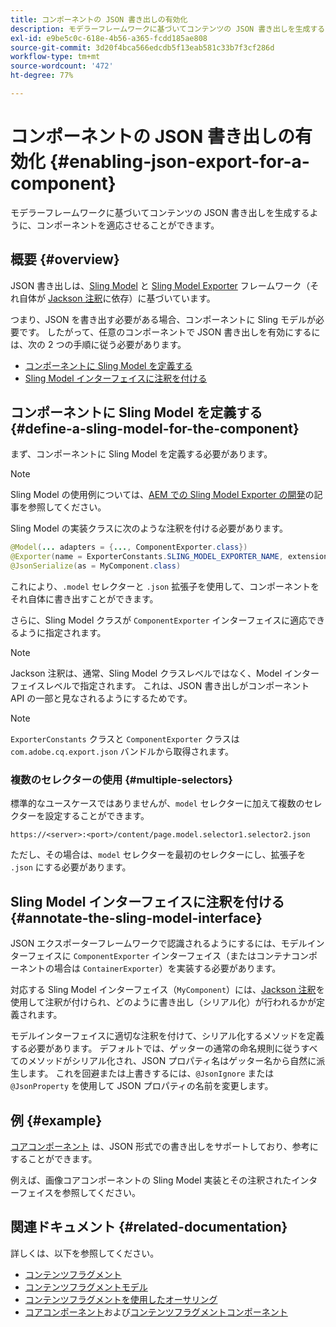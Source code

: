 ```yaml
---
title: コンポーネントの JSON 書き出しの有効化
description: モデラーフレームワークに基づいてコンテンツの JSON 書き出しを生成するように、コンポーネントを適応させることができます。
exl-id: e9be5c0c-618e-4b56-a365-fcdd185ae808
source-git-commit: 3d20f4bca566edcdb5f13eab581c33b7f3cf286d
workflow-type: tm+mt
source-wordcount: '472'
ht-degree: 77%

---
```


# コンポーネントの JSON 書き出しの有効化 {#enabling-json-export-for-a-component}

モデラーフレームワークに基づいてコンテンツの JSON 書き出しを生成するように、コンポーネントを適応させることができます。

## 概要 {#overview}

JSON 書き出しは、[Sling Model](https://sling.apache.org/documentation/bundles/models.html) と [Sling Model Exporter](https://sling.apache.org/documentation/bundles/models.html#exporter-framework-since-130) フレームワーク（それ自体が [Jackson 注釈](https://github.com/FasterXML/jackson-annotations/wiki/Jackson-Annotations)に依存）に基づいています。

つまり、JSON を書き出す必要がある場合、コンポーネントに Sling モデルが必要です。 したがって、任意のコンポーネントで JSON 書き出しを有効にするには、次の 2 つの手順に従う必要があります。

* [コンポーネントに Sling Model を定義する](#define-a-sling-model-for-the-component)
* [Sling Model インターフェイスに注釈を付ける](#annotate-the-sling-model-interface)

## コンポーネントに Sling Model を定義する {#define-a-sling-model-for-the-component}

まず、コンポーネントに Sling Model を定義する必要があります。

>[!NOTE]
>
>Sling Model の使用例については、[AEM での Sling Model Exporter の開発](https://experienceleague.adobe.com/docs/experience-manager-learn/foundation/development/develop-sling-model-exporter.html?lang=ja)の記事を参照してください。

Sling Model の実装クラスに次のような注釈を付ける必要があります。

```java
@Model(... adapters = {..., ComponentExporter.class})
@Exporter(name = ExporterConstants.SLING_MODEL_EXPORTER_NAME, extensions = ExporterConstants.SLING_MODEL_EXTENSION)
@JsonSerialize(as = MyComponent.class)
```

これにより、`.model` セレクターと `.json` 拡張子を使用して、コンポーネントをそれ自体に書き出すことができます。

さらに、Sling Model クラスが `ComponentExporter` インターフェイスに適応できるように指定されます。

>[!NOTE]
>
>Jackson 注釈は、通常、Sling Model クラスレベルではなく、Model インターフェイスレベルで指定されます。 これは、JSON 書き出しがコンポーネント API の一部と見なされるようにするためです。

>[!NOTE]
>
>`ExporterConstants` クラスと `ComponentExporter` クラスは `com.adobe.cq.export.json` バンドルから取得されます。

### 複数のセレクターの使用 {#multiple-selectors}

標準的なユースケースではありませんが、`model` セレクターに加えて複数のセレクターを設定することができます。

```
https://<server>:<port>/content/page.model.selector1.selector2.json
```

ただし、その場合は、`model` セレクターを最初のセレクターにし、拡張子を `.json` にする必要があります。

## Sling Model インターフェイスに注釈を付ける {#annotate-the-sling-model-interface}

JSON エクスポーターフレームワークで認識されるようにするには、モデルインターフェイスに `ComponentExporter` インターフェイス（またはコンテナコンポーネントの場合は `ContainerExporter`）を実装する必要があります。

対応する Sling Model インターフェイス（`MyComponent`）には、[Jackson 注釈](https://github.com/FasterXML/jackson-annotations/wiki/Jackson-Annotations)を使用して注釈が付けられ、どのように書き出し（シリアル化）が行われるかが定義されます。

モデルインターフェイスに適切な注釈を付けて、シリアル化するメソッドを定義する必要があります。 デフォルトでは、ゲッターの通常の命名規則に従うすべてのメソッドがシリアル化され、JSON プロパティ名はゲッター名から自然に派生します。 これを回避または上書きするには、`@JsonIgnore` または `@JsonProperty` を使用して JSON プロパティの名前を変更します。

## 例 {#example}

[コアコンポーネント](https://experienceleague.adobe.com/docs/experience-manager-core-components/using/introduction.html?lang=ja) は、JSON 形式での書き出しをサポートしており、参考にすることができます。

例えば、画像コアコンポーネントの Sling Model 実装とその注釈されたインターフェイスを参照してください。

## 関連ドキュメント {#related-documentation}

詳しくは、以下を参照してください。

* [コンテンツフラグメント](/help/sites-cloud/administering/content-fragments/overview.md)
* [コンテンツフラグメントモデル](/help/sites-cloud/administering/content-fragments/content-fragment-models.md)
* [コンテンツフラグメントを使用したオーサリング](/help/sites-cloud/authoring/fundamentals/content-fragments.md)
* [コアコンポーネント](https://experienceleague.adobe.com/docs/experience-manager-core-components/using/introduction.html?lang=ja)および[コンテンツフラグメントコンポーネント](https://experienceleague.adobe.com/docs/experience-manager-core-components/using/components/content-fragment-component.html?lang=ja)

